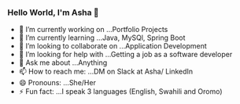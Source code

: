 ### Hello World, I'm Asha 👋


- 🔭 I’m currently working on ...Portfolio Projects
- 🌱 I’m currently learning ...Java, MySQl, Spring Boot
- 👯 I’m looking to collaborate on ...Application Development 
- 🤔 I’m looking for help with ...Getting a job as a software developer
- 💬 Ask me about ...Anything
- 📫 How to reach me: ...DM on Slack at Asha/ LinkedIn
- 😄 Pronouns: ...She/Her
- ⚡ Fun fact: ...I speak 3 languages (English, Swahili and Oromo)
